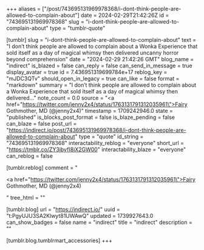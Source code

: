 +++
aliases = ["/post/743695131969978368/i-dont-think-people-are-allowed-to-complain-about"]
date = 2024-02-29T21:42:26Z
id = "743695131969978368"
slug = "i-dont-think-people-are-allowed-to-complain-about"
type = "tumblr-quote"

[tumblr]
slug = "i-dont-think-people-are-allowed-to-complain-about"
text = "I don’t think people are allowed to complain about a Wonka Experience that sold itself as a day of magical whimsy then delivered uncanny horror beyond comprehension"
date = "2024-02-29 21:42:26 GMT"
blog_name = "indirect"
is_blazed = false
can_reply = false
can_send_in_message = true
display_avatar = true
id = 7.436951319699784e+17
reblog_key = "mJDC3QTv"
should_open_in_legacy = true
can_like = false
format = "markdown"
summary = "I don’t think people are allowed to complain about a Wonka Experience that sold itself as a day of magical whimsy then delivered..."
note_count = 0.0
source = "<a href=\"https://twitter.com/jenny2x4/status/1763131791312035961\">Fairy Gothmother, MD (@jenny2x4)</a>"
timestamp = 1709242946.0
state = "published"
is_blocks_post_format = false
is_blaze_pending = false
can_blaze = false
post_url = "https://indirect.io/post/743695131969978368/i-dont-think-people-are-allowed-to-complain-about"
type = "quote"
id_string = "743695131969978368"
interactability_reblog = "everyone"
short_url = "https://tmblr.co/ZY3jbyfI8iX2GW00"
interactability_blaze = "everyone"
can_reblog = false

[tumblr.reblog]
comment = "<p><a href=\"https://twitter.com/jenny2x4/status/1763131791312035961\">Fairy Gothmother, MD (@jenny2x4)</a></p>"
tree_html = ""

[tumblr.blog]
url = "https://indirect.io/"
uuid = "t:PgyUJU3SA2Klwyt81UWAwQ"
updated = 1739927643.0
can_show_badges = false
name = "indirect"
title = "indirect"
description = ""

[tumblr.blog.tumblrmart_accessories]
+++
